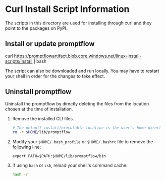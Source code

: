 # Curl Install Script Information

The scripts in this directory are used for installing through curl and they point to the packages on PyPI.

## Install or update promptflow

curl https://promptflowartifact.blob.core.windows.net/linux-install-scripts/install | bash

The script can also be downloaded and run locally. You may have to restart your shell in order for the changes to take effect.

## Uninstall promptflow

Uninstall the promptflow by directly deleting the files from the location chosen at the time of installation.

1. Remove the installed CLI files.

   ```bash
   # The default install/executable location is the user's home directory ($HOME).
   rm -r $HOME/lib/promptflow
   ```

2. Modify your `$HOME/.bash_profile` or `$HOME/.bashrc` file to remove the following line:

   ```text
   export PATH=$PATH:$HOME/lib/promptflow/bin
   ```

3. If using `bash` or `zsh`, reload your shell's command cache.

   ```bash
   hash -r
   ```